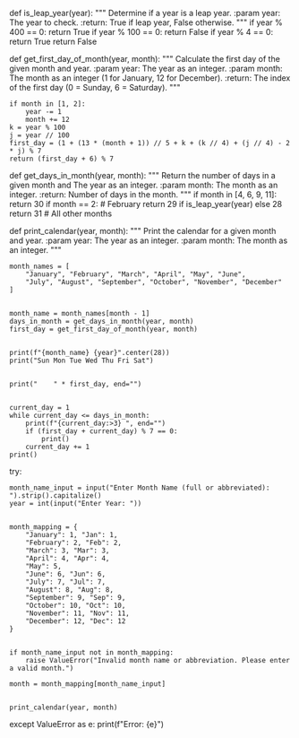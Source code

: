 def is_leap_year(year):
    """
    Determine if a year is a leap year.
    :param year: The year to check.
    :return: True if leap year, False otherwise.
    """
    if year % 400 == 0:
        return True
    if year % 100 == 0:
        return False
    if year % 4 == 0:
        return True
    return False

def get_first_day_of_month(year, month):
    """
    Calculate the first day of the given month and year.
    :param year: The year as an integer.
    :param month: The month as an integer (1 for January, 12 for December).
    :return: The index of the first day (0 = Sunday, 6 = Saturday).
    """
    
    if month in [1, 2]:  
        year -= 1
        month += 12
    k = year % 100
    j = year // 100
    first_day = (1 + (13 * (month + 1)) // 5 + k + (k // 4) + (j // 4) - 2 * j) % 7
    return (first_day + 6) % 7  

def get_days_in_month(year, month):
    """
    Return the number of days in a given month and The year as an integer.
    :param month: The month as an integer.
    :return: Number of days in the month.
    """
    if month in [4, 6, 9, 11]:  
        return 30
    if month == 2:  # February
        return 29 if is_leap_year(year) else 28
    return 31  # All other months

def print_calendar(year, month):
    """
    Print the calendar for a given month and year.
    :param year: The year as an integer.
    :param month: The month as an integer.
    """
    
    month_names = [
        "January", "February", "March", "April", "May", "June",
        "July", "August", "September", "October", "November", "December"
    ]
    
    
    month_name = month_names[month - 1]
    days_in_month = get_days_in_month(year, month)
    first_day = get_first_day_of_month(year, month)
    
    
    print(f"{month_name} {year}".center(28))
    print("Sun Mon Tue Wed Thu Fri Sat")
    
    
    print("    " * first_day, end="")

    
    current_day = 1
    while current_day <= days_in_month:
        print(f"{current_day:>3} ", end="")
        if (first_day + current_day) % 7 == 0:  
            print()
        current_day += 1
    print()  
try:
    
    month_name_input = input("Enter Month Name (full or abbreviated): ").strip().capitalize()
    year = int(input("Enter Year: "))
    

    month_mapping = {
        "January": 1, "Jan": 1,
        "February": 2, "Feb": 2,
        "March": 3, "Mar": 3,
        "April": 4, "Apr": 4,
        "May": 5,
        "June": 6, "Jun": 6,
        "July": 7, "Jul": 7,
        "August": 8, "Aug": 8,
        "September": 9, "Sep": 9,
        "October": 10, "Oct": 10,
        "November": 11, "Nov": 11,
        "December": 12, "Dec": 12
    }
    
    
    if month_name_input not in month_mapping:
        raise ValueError("Invalid month name or abbreviation. Please enter a valid month.")
    
    month = month_mapping[month_name_input]
    
    
    print_calendar(year, month)
except ValueError as e:
    print(f"Error: {e}")
